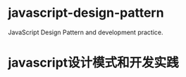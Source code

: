 # javascript-design-pattern
JavaScript Design Pattern and development practice.


# javascript设计模式和开发实践